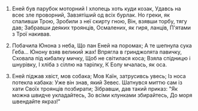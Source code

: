 1. Еней був парубок моторний
   І хлопець хоть куди козак,
   Удавсь на всеє зле проворний,
   Завзятіший од всіх бурлак.
   Но греки, як спаливши Трою,
   Зробили з неї скирту гною,
   Він, взявши торбу, тягу дав;
   Забравши деяких троянців,
   Осмалених, як гиря, ланців,
   П'ятами з Трої накивав.

2. Побачила Юнона з неба,
   Що пан Еней на поромах;
   А те шепнула сука Геба...
   Юнону взяв великий жах!
   Впрягла в гринджолята павичку,
   Сховала під кибалку мичку,
   Щоб не світилася коса;
   Взяла спідницю і шнурівку,
   І хліба з сіллю на тарілку,
   К Еолу мчалась, як оса.

3. Еней піджав хвіст, мов собака;
   Мов Каїн, затрусивсь увесь;
   Із носа потекла кабака:
   Уже він знав, який Зевес.
   Шатнувся миттю сам із хати
   Своїх троянців позбирати;
   Зібравши, дав такий приказ:
   "Як можна швидче укладайтесь,
   Зо всіми клунками збирайтесь,
   До моря швендайте якраз!"
